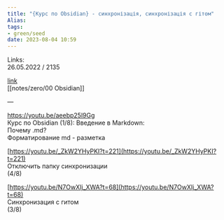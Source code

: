 ```yaml
---
title: "{Курс по Obsidian} - синхронізація, синхронізація с гітом"
Alias: 
tags:
- green/seed
date: 2023-08-04 10:59
---
```

Links:  
26.05.2022 / 2135

[link](https://www.youtube.com/c/dysh1/videos)  
[[notes/zero/00 Obsidian]]

— 

https://youtu.be/aeebp25l9Gg  
Курс по Obsidian (1/8): Введение в Markdown:  
	Почему .md?  
	Форматирование md - разметка
	





[https://youtu.be/_ZkW2YHyPKI?t=221](https://youtu.be/_ZkW2YHyPKI?t=221)  
Отключить папку синхронизации  
(4/8)



[https://youtu.be/N7OwXIj_XWA?t=68](https://youtu.be/N7OwXIj_XWA?t=68)  
Синхронизация с гитом  
(3/8)